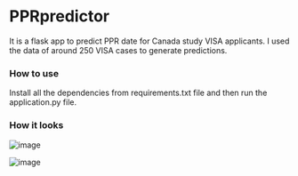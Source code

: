 # PPRpredictor
It is a flask app to predict PPR date for Canada study VISA applicants. I used the data of around 250 VISA cases to generate predictions.
 
### How to use
Install all the dependencies from requirements.txt file and then run the application.py file.

### How it looks
![image](https://user-images.githubusercontent.com/90675615/188268819-795d3048-1898-4349-99d8-28d33711e34e.png)

![image](https://user-images.githubusercontent.com/90675615/188268839-24c0fe76-0e57-437f-96f1-bba8ee864288.png)

